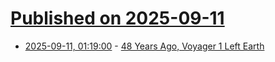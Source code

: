 # [Published on 2025-09-11](index.md)

* [2025-09-11, 01:19:00](https://soylentnews.org/article.pl?sid=25/09/10/0431231&from=rss) - [48 Years Ago, Voyager 1 Left Earth](https://soylentnews.org/article.pl?sid=25/09/10/0431231&from=rss)
